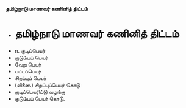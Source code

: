 **தமிழ்நாடு மாணவர் கணினித் திட்டம்**
- # தமிழ்நாடு மாணவர் கணினித் திட்டம்
- n. குடிப்பெயர்
- குடும்பப் பெயர்
- வேறு பெயர்
- பட்டப்பெயர்
- சிறப்புப் பெயர்
- (வினை.) சிறப்புப்பெயர் கொடு
- குடிப்பெயரிட்டு வழங்கு
- குடும்பப் பெயர் கொடு.

